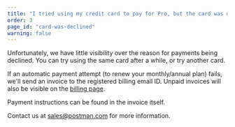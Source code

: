 ```yaml
---
title: "I tried using my credit card to pay for Pro, but the card was declined. What do I do?"
order: 3
page_id: "card-was-declined"
warning: false
---
```

Unfortunately, we have little visibility over the reason for payments being declined. You can try using the same card after a while, or try another card.

If an automatic payment attempt (to renew your monthly/annual plan) fails, we'll send an invoice to the registered billing email ID. Unpaid invoices will also be visible on the [billing page](https://app.getpostman.com/pay/billing).

Payment instructions can be found in the invoice itself.

Contact us at sales@postman.com for more information. 
